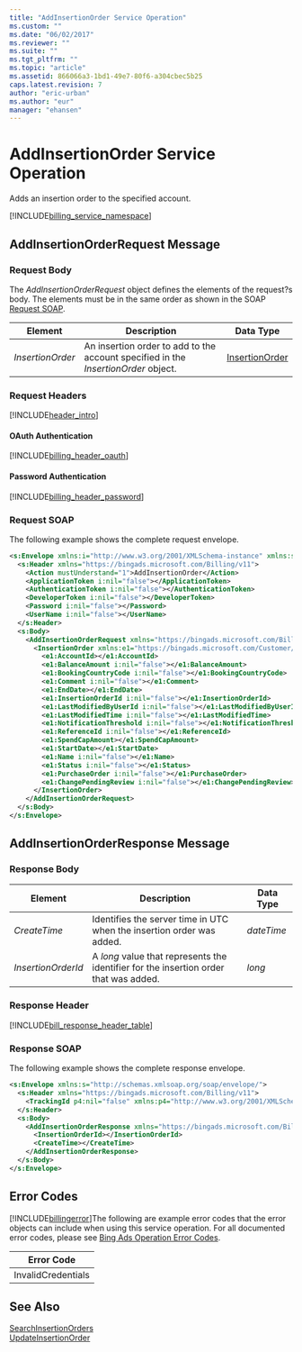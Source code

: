 ```yaml
---
title: "AddInsertionOrder Service Operation"
ms.custom: ""
ms.date: "06/02/2017"
ms.reviewer: ""
ms.suite: ""
ms.tgt_pltfrm: ""
ms.topic: "article"
ms.assetid: 866066a3-1bd1-49e7-80f6-a304cbec5b25
caps.latest.revision: 7
author: "eric-urban"
ms.author: "eur"
manager: "ehansen"
---
```

# AddInsertionOrder Service Operation
Adds an insertion order to the specified account.

[!INCLUDE[billing_service_namespace](../billing-api/includes/billing-service-namespace.md)]

## <a name="request"></a>AddInsertionOrderRequest Message

### Request Body
The *AddInsertionOrderRequest* object defines the elements of the request?s body. The elements must be in the same order as shown in the SOAP [Request SOAP](#request_soap).

|Element|Description|Data Type|
|-----------|---------------|-------------|
|*InsertionOrder*|An insertion order to add to the account specified in the *InsertionOrder* object.|[InsertionOrder](../billing-api/insertionorder-data-object.md)|

### Request Headers
[!INCLUDE[header_intro](../billing-api/includes/header-intro.md)]
#### OAuth Authentication
[!INCLUDE[billing_header_oauth](../billing-api/includes/billing-header-oauth.md)]
#### Password Authentication
[!INCLUDE[billing_header_password](../billing-api/includes/billing-header-password.md)]
### <a name="request_soap"></a>Request SOAP
The following example shows the complete request envelope.

```xml
<s:Envelope xmlns:i="http://www.w3.org/2001/XMLSchema-instance" xmlns:s="http://schemas.xmlsoap.org/soap/envelope/">
  <s:Header xmlns="https://bingads.microsoft.com/Billing/v11">
    <Action mustUnderstand="1">AddInsertionOrder</Action>
    <ApplicationToken i:nil="false"></ApplicationToken>
    <AuthenticationToken i:nil="false"></AuthenticationToken>
    <DeveloperToken i:nil="false"></DeveloperToken>
    <Password i:nil="false"></Password>
    <UserName i:nil="false"></UserName>
  </s:Header>
  <s:Body>
    <AddInsertionOrderRequest xmlns="https://bingads.microsoft.com/Billing/v11">
      <InsertionOrder xmlns:e1="https://bingads.microsoft.com/Customer/v11/Entities" i:nil="false">
        <e1:AccountId></e1:AccountId>
        <e1:BalanceAmount i:nil="false"></e1:BalanceAmount>
        <e1:BookingCountryCode i:nil="false"></e1:BookingCountryCode>
        <e1:Comment i:nil="false"></e1:Comment>
        <e1:EndDate></e1:EndDate>
        <e1:InsertionOrderId i:nil="false"></e1:InsertionOrderId>
        <e1:LastModifiedByUserId i:nil="false"></e1:LastModifiedByUserId>
        <e1:LastModifiedTime i:nil="false"></e1:LastModifiedTime>
        <e1:NotificationThreshold i:nil="false"></e1:NotificationThreshold>
        <e1:ReferenceId i:nil="false"></e1:ReferenceId>
        <e1:SpendCapAmount></e1:SpendCapAmount>
        <e1:StartDate></e1:StartDate>
        <e1:Name i:nil="false"></e1:Name>
        <e1:Status i:nil="false"></e1:Status>
        <e1:PurchaseOrder i:nil="false"></e1:PurchaseOrder>
        <e1:ChangePendingReview i:nil="false"></e1:ChangePendingReview>
      </InsertionOrder>
    </AddInsertionOrderRequest>
  </s:Body>
</s:Envelope>
```

## <a name="response"></a>AddInsertionOrderResponse Message

### <a name="Body_Elements"></a>Response Body

|Element|Description|Data Type|
|-----------|---------------|-------------|
|*CreateTime*|Identifies the server time in UTC when the insertion order was added.|*dateTime*|
|*InsertionOrderId*|A *long* value that represents the identifier for the insertion order that was added.|*long*|

### <a name="Header_Elements"></a>Response Header
[!INCLUDE[bill_response_header_table](../billing-api/includes/bill-response-header-table.md)]
### Response SOAP
The following example shows the complete response envelope.

```xml
<s:Envelope xmlns:s="http://schemas.xmlsoap.org/soap/envelope/">
  <s:Header xmlns="https://bingads.microsoft.com/Billing/v11">
    <TrackingId p4:nil="false" xmlns:p4="http://www.w3.org/2001/XMLSchema-instance"></TrackingId>
  </s:Header>
  <s:Body>
    <AddInsertionOrderResponse xmlns="https://bingads.microsoft.com/Billing/v11">
      <InsertionOrderId></InsertionOrderId>
      <CreateTime></CreateTime>
    </AddInsertionOrderResponse>
  </s:Body>
</s:Envelope>
```

## <a name="errors"></a>Error Codes
[!INCLUDE[billingerror](../billing-api/includes/billingerror.md)]The following are example  error codes that the error objects can include when using this service operation. For all documented error codes, please see [Bing Ads Operation Error Codes](http://go.microsoft.com/fwlink/?LinkId=511884).

|Error Code|
|--------------|
|InvalidCredentials|

## See Also
[SearchInsertionOrders](../billing-api/searchinsertionorders-service-operation.md)  
[UpdateInsertionOrder](../billing-api/updateinsertionorder-service-operation.md)  

